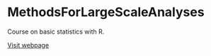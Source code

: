 # MethodsForLargeScaleAnalyses
Course on basic statistics with R.

 <a href="https://camilo-mora.github.io/MethodsForLargeScaleAnalyses">Visit webpage </a>
